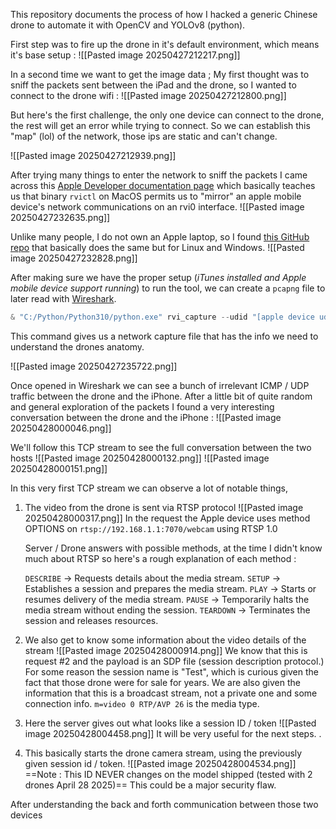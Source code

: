 This repository documents the process of how I hacked a generic Chinese drone to automate it with OpenCV and YOLOv8 (python).

First step was to fire up the drone in it's default environment, which means it's base setup : 
![[Pasted image 20250427212217.png]]

In a second time we want to get the image data ; My first thought was to sniff the packets sent between the iPad and the drone, so I wanted to connect to the drone wifi :
![[Pasted image 20250427212800.png]]

But here's the first challenge, the only one device can connect to the drone, the rest will get an error while trying to connect. So we can establish this "map" (lol) of the network, those ips are static and can't change.

![[Pasted image 20250427212939.png]]

After trying many things to enter the network to sniff the packets I came across this [Apple Developer documentation page](https://developer.apple.com/documentation/network/recording-a-packet-trace)  which basically teaches us that binary `rvictl` on MacOS permits us to "mirror" an apple mobile device's network communications on an rvi0 interface. 
![[Pasted image 20250427232635.png]]


Unlike many people, I do not own an Apple laptop, so I found [this GitHub repo](https://github.com/gh2o/rvi_capture) that basically does the same but for Linux and Windows.
![[Pasted image 20250427232828.png]]

After making sure we have the proper setup (*iTunes installed and Apple mobile device support running*) to run the tool, we can create a `pcapng` file to later read with [Wireshark](https://www.wireshark.org/).

```powershell
& "C:/Python/Python310/python.exe" rvi_capture --udid "[apple device udid]" <output>
```

This command gives us a network capture file that has the info we need to understand the drones anatomy.

![[Pasted image 20250427235722.png]]

Once opened in Wireshark we can see a bunch of irrelevant ICMP / UDP traffic between the drone and the iPhone. After a little bit of quite random and general exploration of the packets I found a very interesting conversation between the drone and the iPhone : ![[Pasted image 20250428000046.png]]

We'll follow this TCP stream to see the full conversation between the two hosts ![[Pasted image 20250428000132.png]]
![[Pasted image 20250428000151.png]]

In this very first TCP stream we can observe a lot of notable things, 
1) The video from the drone is sent via RTSP protocol
   ![[Pasted image 20250428000317.png]]
   In the request the Apple device uses method OPTIONS on `rtsp://192.168.1.1:7070/webcam` using RTSP 1.0 
   
   Server / Drone answers with possible methods, at the time I didn't know much about RTSP so here's a rough explanation of each method : 
   
   ``DESCRIBE`` → Requests details about the media stream.
   ``SETUP`` → Establishes a session and prepares the media stream.
   ``PLAY`` → Starts or resumes delivery of the media stream.
   ``PAUSE`` → Temporarily halts the media stream without ending the session.
   ``TEARDOWN`` → Terminates the session and releases resources.

2) We also get to know some information about the video details of the stream
   ![[Pasted image 20250428000914.png]]
   We know that this is request #2 and the payload is an SDP file (session description protocol.)
   For some reason the session name is "Test", which is curious given the fact that those drone were for sale for years.
   We are also given the information that this is a broadcast stream, not a private one and some connection info. `m=video 0 RTP/AVP 26` is the media type.
   
3) Here the server gives out what looks like a session ID / token 
   ![[Pasted image 20250428004458.png]]
   It will be very useful for the next steps.
   .
4) This basically starts the drone camera stream, using the previously given session id / token.
   ![[Pasted image 20250428004534.png]]
   ==Note : This ID NEVER changes on the model shipped (tested with 2 drones April 28 2025)==
   This could be a major security flaw.


After understanding the back and forth communication between those two devices 